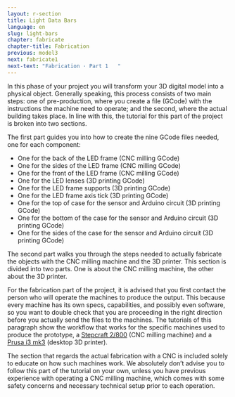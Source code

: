 ```yaml
---
layout: r-section
title: Light Data Bars
language: en
slug: light-bars
chapter: fabricate
chapter-title: Fabrication
previous: model3
next: fabricate1
next-text: "Fabrication · Part 1   "
---
```


In this phase of your project you will transform your 3D digital model into a physical object. Generally speaking, this process consists of two main steps: one of pre-production, where you create a file (GCode) with the instructions the machine need to operate; and the second, where the actual building takes place. In line with this, the tutorial for this part of the project is broken into two sections.    

The first part guides you into how to create the nine GCode files needed, one for each component: 

- One for the back of the LED frame (CNC milling GCode)
- One for the sides of the LED frame (CNC milling GCode)
- One for the front of the LED frame (CNC milling GCode)
- One for the LED lenses (3D printing GCode)
- One for the LED frame supports (3D printing GCode)
- One for the LED frame axis tick (3D printing GCode)
- One for the top of case for the sensor and Arduino circuit (3D printing GCode)
- One for the bottom of the case for the sensor and Arduino circuit (3D printing GCode)
- One for the sides of the case for the sensor and Arduino circuit (3D printing GCode)

The second part walks you through the steps needed to actually fabricate the objects with the CNC milling machine and the 3D printer. This section is divided into two parts. One is about the CNC milling machine, the other about the 3D printer.

For the fabrication part of the project, it is advised that you first contact the person who will operate the machines to produce the output. This because every machine has its own specs, capabilities, and possibly even software, so you want to double check that you are proceeding in the right direction before you actually send the files to the machines. The tutorials of this paragraph show the workflow that works for the specific machines used to produce the prototype, a [Stepcraft 2/800](https://shop.stepcraft-systems.com/stepcraft-2-840-construction-kit) (CNC milling machine) and a [Prusa i3 mk3](https://shop.prusa3d.com/en/3d-printers/180-original-prusa-i3-mk3-kit.html#) (desktop 3D printer).

The section that regards the actual fabrication with a CNC is included solely to educate on how such machines work. We absolutely don’t advise you to follow this part of the tutorial on your own, unless you have previous experience with operating a CNC milling machine, which comes with some safety concerns and necessary technical setup prior to each operation.